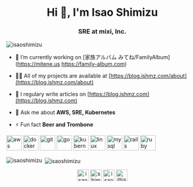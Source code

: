 <h1 align="center">Hi 👋, I'm Isao Shimizu</h1>
<h3 align="center">SRE at mixi, Inc.</h3>

<p align="left"> <img src="https://komarev.com/ghpvc/?username=isaoshimizu" alt="isaoshimizu" /> </p>

- 🔭 I’m currently working on [家族アルバム みてね/FamilyAlbum](https://mitene.us https://family-album.com)

- 👨‍💻 All of my projects are available at [https://blog.ishmz.com/about](https://blog.ishmz.com/about)

- 📝 I regulary write articles on [https://blog.ishmz.com](https://blog.ishmz.com)

- 💬 Ask me about **AWS, SRE, Kubernetes**

- ⚡ Fun fact **Beer and Trombone**

<p align="left"><img src="https://devicons.github.io/devicon/devicon.git/icons/amazonwebservices/amazonwebservices-original-wordmark.svg" alt="aws" width="40" height="40"/> <img src="https://devicons.github.io/devicon/devicon.git/icons/docker/docker-original-wordmark.svg" alt="docker" width="40" height="40"/> <img src="https://www.vectorlogo.zone/logos/git-scm/git-scm-icon.svg" alt="git" width="40" height="40"/> <img src="https://devicons.github.io/devicon/devicon.git/icons/go/go-original.svg" alt="go" width="40" height="40"/> <img src="https://www.vectorlogo.zone/logos/kubernetes/kubernetes-icon.svg" alt="kubernetes" width="40" height="40"/> <img src="https://devicons.github.io/devicon/devicon.git/icons/linux/linux-original.svg" alt="linux" width="40" height="40"/> <img src="https://devicons.github.io/devicon/devicon.git/icons/mysql/mysql-original-wordmark.svg" alt="mysql" width="40" height="40"/> <img src="https://devicons.github.io/devicon/devicon.git/icons/rails/rails-original-wordmark.svg" alt="rails" width="40" height="40"/> <img src="https://devicons.github.io/devicon/devicon.git/icons/ruby/ruby-original-wordmark.svg" alt="ruby" width="40" height="40"/></p><p><img align="left" src="https://github-readme-stats.vercel.app/api/top-langs/?username=isaoshimizu&layout=compact&hide=html" alt="isaoshimizu" /></p>

<p>&nbsp;<img align="center" src="https://github-readme-stats.vercel.app/api?username=isaoshimizu&show_icons=true" alt="isaoshimizu" /></p>

<p align="center">
<a href="https://twitter.com/isaoshimizu" target="blank"><img align="center" src="https://cdn.jsdelivr.net/npm/simple-icons@3.0.1/icons/twitter.svg" alt="isaoshimizu" height="30" width="30" /></a>
<a href="https://fb.com/shimizu.isao" target="blank"><img align="center" src="https://cdn.jsdelivr.net/npm/simple-icons@3.0.1/icons/facebook.svg" alt="shimizu.isao" height="30" width="30" /></a>
<a href="https://instagram.com/isaoshimizu" target="blank"><img align="center" src="https://cdn.jsdelivr.net/npm/simple-icons@3.0.1/icons/instagram.svg" alt="isaoshimizu" height="30" width="30" /></a>
<a href="https://medium.com/@isaoshimizu" target="blank"><img align="center" src="https://cdn.jsdelivr.net/npm/simple-icons@3.0.1/icons/medium.svg" alt="@isaoshimizu" height="30" width="30" /></a>
</p>
